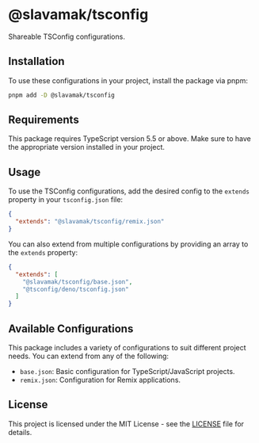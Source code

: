 # @slavamak/tsconfig

Shareable TSConfig configurations.

## Installation

To use these configurations in your project, install the package via pnpm:

```bash
pnpm add -D @slavamak/tsconfig
```

## Requirements

This package requires TypeScript version 5.5 or above. Make sure to have the appropriate version installed in your project.

## Usage

To use the TSConfig configurations, add the desired config to the `extends` property in your `tsconfig.json` file:

```json
{
  "extends": "@slavamak/tsconfig/remix.json"
}
```

You can also extend from multiple configurations by providing an array to the `extends` property:

```json
{
  "extends": [
    "@slavamak/tsconfig/base.json",
    "@tsconfig/deno/tsconfig.json"
  ]
}
```

## Available Configurations

This package includes a variety of configurations to suit different project needs. You can extend from any of the following:

- `base.json`: Basic configuration for TypeScript/JavaScript projects.
- `remix.json`: Configuration for Remix applications.

## License

This project is licensed under the MIT License - see the [LICENSE](LICENSE) file for details.
